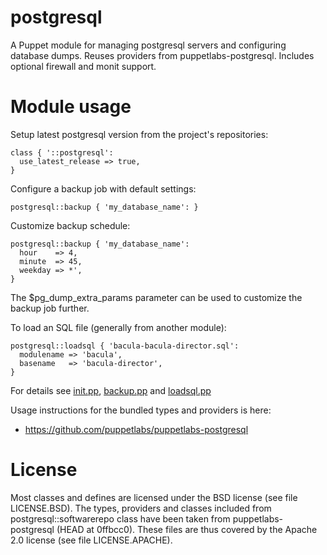 # postgresql

A Puppet module for managing postgresql servers and configuring database dumps. 
Reuses providers from puppetlabs-postgresql. Includes optional firewall and 
monit support.

# Module usage

Setup latest postgresql version from the project's repositories:

    class { '::postgresql':
      use_latest_release => true,
    }

Configure a backup job with default settings:

    postgresql::backup { 'my_database_name': }

Customize backup schedule:

    postgresql::backup { 'my_database_name':
      hour    => 4,
      minute  => 45,
      weekday => *',
    }

The $pg_dump_extra_params parameter can be used to customize the backup job 
further.

To load an SQL file (generally from another module):

    postgresql::loadsql { 'bacula-bacula-director.sql':
      modulename => 'bacula',
      basename   => 'bacula-director',
    }

For details see [init.pp](manifests/init.pp), [backup.pp](manifests/backup.pp) 
and [loadsql.pp](manifests/loadsql.pp)

Usage instructions for the bundled types and providers is here:

* https://github.com/puppetlabs/puppetlabs-postgresql

# License

Most classes and defines are licensed under the BSD license (see file 
LICENSE.BSD). The types, providers and classes included from 
postgresql::softwarerepo class have been taken from puppetlabs-postgresql (HEAD 
at 0ffbcc0). These files are thus covered by the Apache 2.0 license (see file 
LICENSE.APACHE).
